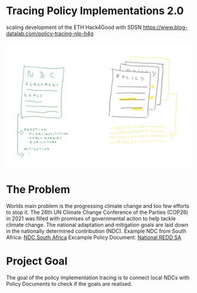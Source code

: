 # Tracing Policy Implementations 2.0
scaling development of the ETH Hack4Good with SDSN
https://www.blog-datalab.com/policy-tracing-nlp-h4g

<p align="center">
  <img width="600" src="https://github.com/gizdatalab/policy_tracing/blob/main/ndc_policy.png?raw=true" alt="policy">
</p>

# The Problem
Worlds main problem is the progressing climate change and too few efforts to stop it. The 26th UN Climate Change Conference of the Parties (COP26) in 2021 was filled with promises of governmental action to help tackle climate change. The national adaptation and mitigation goals are laid down in the nationally determined contribution
(NDC). 
Example NDC from South Africa: [NDC South Africa](https://www.dffe.gov.za/sites/default/files/docs/southafricasINDCupdated2021sept.pdf)
Excample Policy Document: [National REDD SA](https://www.researchgate.net/publication/236347801_South_Africa's_national_REDD_initiative_Assessing_the_potential_of_the_forestry_sector_on_climate_change_mitigation)

# Project Goal
The goal of the policy implementation tracing is to connect local NDCs with Policy Documents to check if the goals are realised.

